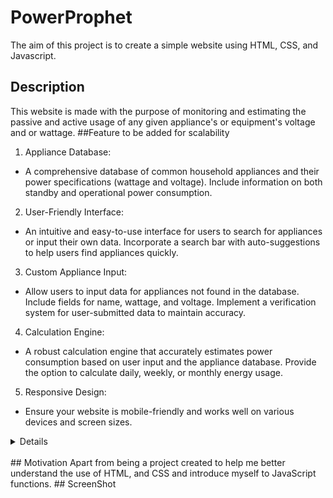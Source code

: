 # PowerProphet
The aim of this project is to create a simple website using HTML, CSS, and Javascript.
## Description 
This website is made with the purpose of monitoring and estimating the passive and active usage of any given appliance's or equipment's voltage and or wattage.
##Feature to be added for scalability

1. Appliance Database:
- A comprehensive database of common household appliances and their power specifications (wattage and voltage). Include information on both standby and operational power consumption.

2. User-Friendly Interface:
- An intuitive and easy-to-use interface for users to search for appliances or input their own data.
Incorporate a search bar with auto-suggestions to help users find appliances quickly.

3. Custom Appliance Input:
- Allow users to input data for appliances not found in the database. Include fields for name, wattage, and voltage.
Implement a verification system for user-submitted data to maintain accuracy.

4. Calculation Engine:
- A robust calculation engine that accurately estimates power consumption based on user input and the appliance database.
Provide the option to calculate daily, weekly, or monthly energy usage.
5. Responsive Design:
- Ensure your website is mobile-friendly and works well on various devices and screen sizes.
  
<details><br>
  
  6. Energy Cost Estimation:
- Integrate a feature that calculates the energy cost based on the user's location and the current electricity rates. Consider allowing users to input their specific electricity rates for accuracy.
  
  7. Energy Efficiency Recommendations:
- Offer tips and suggestions on how users can reduce their energy consumption and save on electricity bills.
Provide information on energy-efficient appliances and their benefits.

8. User Accounts and Profiles:
- Implement user registration and profiles to save their appliance data and usage history.
Enable users to track their energy consumption trends over time.

9. Scalable Infrastructure:
Build your website on a scalable cloud infrastructure to handle increasing user traffic and data storage needs as the platform grows.

10. API Integration:
- Consider creating an API that allows other applications and websites to access your wattage/voltage estimation service, increasing your platform's reach.

11. Multilingual Support:
- Make your website accessible to users from different regions by providing support for multiple languages.

12. Feedback and Reporting:
- Include a feature that allows users to report inaccurate data or suggest improvements.
- Set up an email system for users to receive updates, energy-saving tips, and maintenance reminders.

13. Data Analytics and Insights:
- In the future, implement data analytics tools that provide insights into energy usage trends and patterns for users.

14. Smart Home Integration (Future):
- Consider integrating with smart home devices and systems to provide real-time energy monitoring and control.

15. Community and Social Features (Future):
- Add a community forum or discussion board where users can share energy-saving tips and experiences.
- Integrate social media sharing options to help users spread the word about your service.

16. Mobile App (Future):
- Develop a mobile app version of your website for on-the-go access.

Remember to continuously update and improve your website based on user feedback and emerging technologies to ensure its long-term scalability and relevance in the field of energy efficiency.
</details><br>
## Motivation 
Apart from being a project created to help me better understand the use of HTML, and CSS and introduce myself to JavaScript functions.
## ScreenShot


